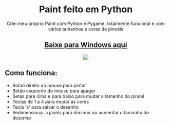 <h1 align="center">
  Paint feito em Python
</h1>
<p align="center">
  Criei meu próprio Paint com Pyhton e Pygame, totalmente funcional e com vários tamanhos e cores de pincéis 
</p>


<h2 align="center">
  <a href="https://github.com/redneckvitor/rdnck-painter/releases/download/Windows/RDNCK.Paint.v0.1.0.zip">
    Baixe para Windows aqui
  </a>
</h2>



<p align="center" style="width:100%;height:auto>
  <img src="" />
  <img src="https://i.postimg.cc/mgrns63B/safklfsak.png" />
</p>

## Como funciona:

- Botão direito do mouse para pintar
- Botão esquerdo do mouse para apagar
- Setas para cima e para baixo para mudar o tamanho do pincel
- Teclas de 1 a 4 para mudar as cores
- Tecla  's' para salvar o desenho
- Redimensionar a janela para diminuir ou aumentar o tamanho do desenho



